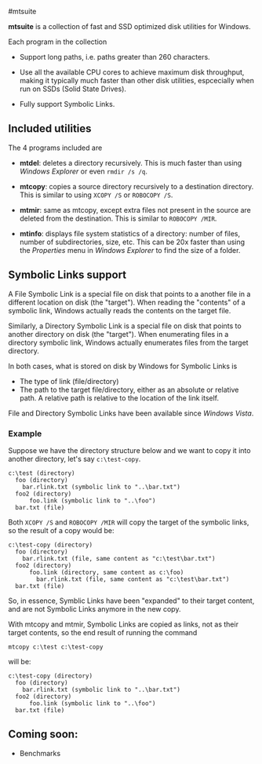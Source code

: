 #mtsuite

**mtsuite** is a collection of fast and SSD optimized disk utilities for Windows.

Each program in the collection

* Support long paths, i.e. paths greater than 260 characters.

* Use all the available CPU cores to achieve maximum disk throughput, making
  it typically much faster than other disk utilities, espcecially when run
  on SSDs (Solid State Drives).

* Fully support Symbolic Links.

## Included utilities

The 4 programs included are

* **mtdel**: deletes a directory recursively. This is much faster than
               using *Windows Explorer* or even `rmdir /s /q`.

* **mtcopy**: copies a source directory recursively to a destination
                directory. This is similar to using `XCOPY /S` or
                `ROBOCOPY /S`.

* **mtmir**: same as mtcopy, except extra files not present in the
               source are deleted from the destination. This is
               similar to `ROBOCOPY /MIR`.

* **mtinfo**: displays file system statistics of a directory: number
                of files, number of subdirectories, size, etc. This can
                be 20x faster than using the *Properties* menu 
                in *Windows Explorer* to find the size of a folder.

## Symbolic Links support

A File Symbolic Link is a special file on disk that points to a another
file in a different location on disk (the "target"). When reading the
"contents" of a symbolic link, Windows actually reads the contents on
the target file.

Similarly, a Directory Symbolic Link is a special file on disk that points
to another directory on disk (the "target"). When enumerating files
in a directory symbolic link, Windows actually enumerates files from
the target directory.

In both cases, what is stored on disk by Windows for Symbolic Links is

* The type of link (file/directory)
* The path to the target file/directory, either as an absolute or relative
  path. A relative path is relative to the location of the link itself.

File and Directory Symbolic Links have been available since *Windows Vista*.

### Example

Suppose we have the directory structure below and we want to copy it
into another directory, let's say `c:\test-copy`.

```
c:\test (directory)
  foo (directory)
    bar.rlink.txt (symbolic link to "..\bar.txt")
  foo2 (directory)
      foo.link (symbolic link to "..\foo")
  bar.txt (file)
```

Both `XCOPY /S` and `ROBOCOPY /MIR` will copy the target of the symbolic
links, so the result of a copy would be:

```
c:\test-copy (directory)
  foo (directory)
    bar.rlink.txt (file, same content as "c:\test\bar.txt")
  foo2 (directory)
      foo.link (directory, same content as c:\foo)
        bar.rlink.txt (file, same content as "c:\test\bar.txt")
  bar.txt (file)
```

So, in essence, Symblic Links have been "expanded" to their target
content, and are not Symbolic Links anymore in the new copy.

With mtcopy and mtmir, Symbolic Links are copied as links, not as
their target contents, so the end result of running the command

```
mtcopy c:\test c:\test-copy
```

will be:

```
c:\test-copy (directory)
  foo (directory)
    bar.rlink.txt (symbolic link to "..\bar.txt")
  foo2 (directory)
      foo.link (symbolic link to "..\foo")
  bar.txt (file)
```


## Coming soon:

* Benchmarks
